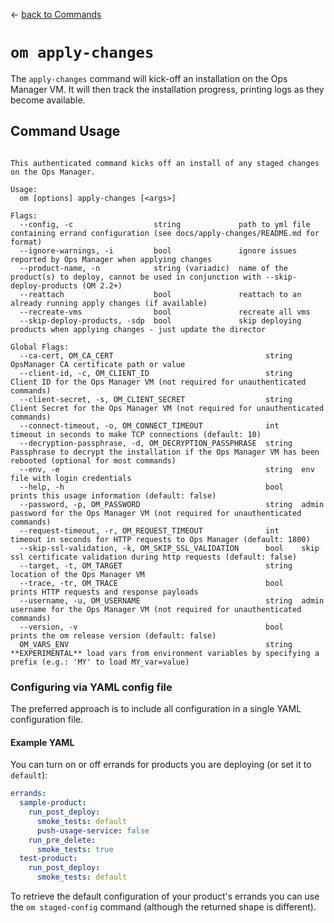 <!--- This file is autogenerated from the files in docsgenerator/templates/apply-changes --->
&larr; [back to Commands](../README.md)

# `om apply-changes`

The `apply-changes` command will kick-off an installation on the Ops Manager VM.
It will then track the installation progress, printing logs as they become available.

## Command Usage
```

This authenticated command kicks off an install of any staged changes on the Ops Manager.

Usage:
  om [options] apply-changes [<args>]

Flags:
  --config, -c                  string             path to yml file containing errand configuration (see docs/apply-changes/README.md for format)
  --ignore-warnings, -i         bool               ignore issues reported by Ops Manager when applying changes
  --product-name, -n            string (variadic)  name of the product(s) to deploy, cannot be used in conjunction with --skip-deploy-products (OM 2.2+)
  --reattach                    bool               reattach to an already running apply changes (if available)
  --recreate-vms                bool               recreate all vms
  --skip-deploy-products, -sdp  bool               skip deploying products when applying changes - just update the director

Global Flags:
  --ca-cert, OM_CA_CERT                                  string  OpsManager CA certificate path or value
  --client-id, -c, OM_CLIENT_ID                          string  Client ID for the Ops Manager VM (not required for unauthenticated commands)
  --client-secret, -s, OM_CLIENT_SECRET                  string  Client Secret for the Ops Manager VM (not required for unauthenticated commands)
  --connect-timeout, -o, OM_CONNECT_TIMEOUT              int     timeout in seconds to make TCP connections (default: 10)
  --decryption-passphrase, -d, OM_DECRYPTION_PASSPHRASE  string  Passphrase to decrypt the installation if the Ops Manager VM has been rebooted (optional for most commands)
  --env, -e                                              string  env file with login credentials
  --help, -h                                             bool    prints this usage information (default: false)
  --password, -p, OM_PASSWORD                            string  admin password for the Ops Manager VM (not required for unauthenticated commands)
  --request-timeout, -r, OM_REQUEST_TIMEOUT              int     timeout in seconds for HTTP requests to Ops Manager (default: 1800)
  --skip-ssl-validation, -k, OM_SKIP_SSL_VALIDATION      bool    skip ssl certificate validation during http requests (default: false)
  --target, -t, OM_TARGET                                string  location of the Ops Manager VM
  --trace, -tr, OM_TRACE                                 bool    prints HTTP requests and response payloads
  --username, -u, OM_USERNAME                            string  admin username for the Ops Manager VM (not required for unauthenticated commands)
  --version, -v                                          bool    prints the om release version (default: false)
  OM_VARS_ENV                                            string  **EXPERIMENTAL** load vars from environment variables by specifying a prefix (e.g.: 'MY' to load MY_var=value)

```

### Configuring via YAML config file

The preferred approach is to include all configuration in a single YAML
configuration file.

#### Example YAML

You can turn on or off errands for products you are deploying (or set it to `default`):

```yaml
errands:
  sample-product:
    run_post_deploy:
      smoke_tests: default
      push-usage-service: false
    run_pre_delete:
      smoke_tests: true
  test-product:
    run_post_deploy:
      smoke_tests: default
```

To retrieve the default configuration of your product's errands you can use the `om
staged-config` command (although the returned shape is different).